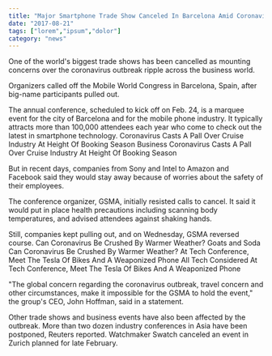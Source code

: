 ```yaml
---
title: "Major Smartphone Trade Show Canceled In Barcelona Amid Coronavirus Concerns"
date: "2017-08-21"
tags: ["lorem","ipsum","dolor"]
category: "news"
---
```


One of the world's biggest trade shows has been cancelled as mounting concerns over the coronavirus outbreak ripple across the business world.

Organizers called off the Mobile World Congress in Barcelona, Spain, after big-name participants pulled out.

The annual conference, scheduled to kick off on Feb. 24, is a marquee event for the city of Barcelona and for the mobile phone industry. It typically attracts more than 100,000 attendees each year who come to check out the latest in smartphone technology.
Coronavirus Casts A Pall Over Cruise Industry At Height Of Booking Season
Business
Coronavirus Casts A Pall Over Cruise Industry At Height Of Booking Season

But in recent days, companies from Sony and Intel to Amazon and Facebook said they would stay away because of worries about the safety of their employees.

The conference organizer, GSMA, initially resisted calls to cancel. It said it would put in place health precautions including scanning body temperatures, and advised attendees against shaking hands.

Still, companies kept pulling out, and on Wednesday, GSMA reversed course.
Can Coronavirus Be Crushed By Warmer Weather?
Goats and Soda
Can Coronavirus Be Crushed By Warmer Weather?
At Tech Conference, Meet The Tesla Of Bikes And A Weaponized Phone
All Tech Considered
At Tech Conference, Meet The Tesla Of Bikes And A Weaponized Phone

"The global concern regarding the coronavirus outbreak, travel concern and other circumstances, make it impossible for the GSMA to hold the event," the group's CEO, John Hoffman, said in a statement.

Other trade shows and business events have also been affected by the outbreak. More than two dozen industry conferences in Asia have been postponed, Reuters reported. Watchmaker Swatch canceled an event in Zurich planned for late February.